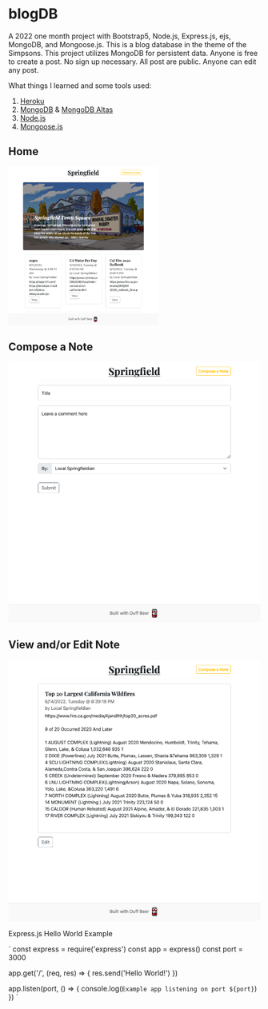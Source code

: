 # blogDB

A 2022 one month project with Bootstrap5, Node.js, Express.js, ejs, MongoDB, and Mongoose.js. This is a blog database in the theme of the Simpsons. This project utilizes MongoDB for persistent data. Anyone is free to create a post. No sign up necessary. All post are public. Anyone can edit any post.

What things I learned and some tools used:
1) [Heroku](https://www.heroku.com)
2) [MongoDB](https://www.mongodb.com) & [MongoDB Altas](https://www.mongodb.com/atlas)
3) [Node.js](https://nodejs.org)
4) [Mongoose.js](https://mongoosejs.com/docs/guide.html)

## Home
<img src="img-home.png" width="300" height="auto">

## Compose a Note
![Compose a Note](img-compose.png)

## View and/or Edit Note
![View/Edit Note](img-viewedit.png)


Express.js Hello World Example

` const express = require('express')
const app = express()
const port = 3000

app.get('/', (req, res) => {
  res.send('Hello World!')
})

app.listen(port, () => {
  console.log(`Example app listening on port ${port}`)
}) `
